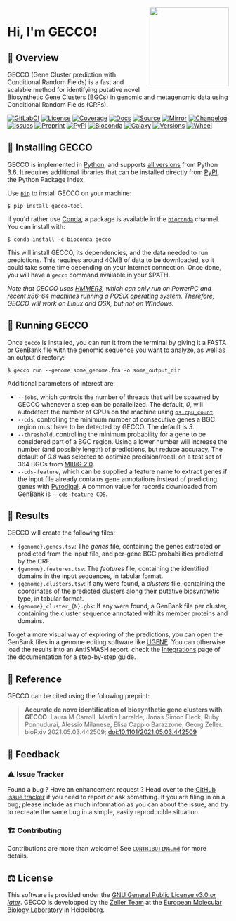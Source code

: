 <img align="right" width="180" height="180" src="https://raw.githubusercontent.com/zellerlab/GECCO/v0.6.2/static/gecco-square.png">

# Hi, I'm GECCO!

## 🦎 ️Overview

GECCO (Gene Cluster prediction with Conditional Random Fields) is a fast and
scalable method for identifying putative novel Biosynthetic Gene Clusters (BGCs)
in genomic and metagenomic data using Conditional Random Fields (CRFs).

[![GitLabCI](https://img.shields.io/gitlab/pipeline/grp-zeller/GECCO/master?gitlab_url=https%3A%2F%2Fgit.embl.de&style=flat-square&maxAge=600)](https://git.embl.de/grp-zeller/GECCO/-/pipelines/)
[![License](https://img.shields.io/badge/license-GPLv3-blue.svg?style=flat-square&maxAge=2678400)](https://choosealicense.com/licenses/gpl-3.0/)
[![Coverage](https://img.shields.io/codecov/c/gh/zellerlab/GECCO?style=flat-square&maxAge=600)]( https://codecov.io/gh/zellerlab/GECCO/)
[![Docs](https://img.shields.io/badge/docs-gecco.embl.de-green.svg?maxAge=2678400&style=flat-square)](https://gecco.embl.de)
[![Source](https://img.shields.io/badge/source-GitHub-303030.svg?maxAge=2678400&style=flat-square)](https://github.com/zellerlab/GECCO/)
[![Mirror](https://img.shields.io/badge/mirror-EMBL-009f4d?style=flat-square&maxAge=2678400)](https://git.embl.de/grp-zeller/GECCO/)
[![Changelog](https://img.shields.io/badge/keep%20a-changelog-8A0707.svg?maxAge=2678400&style=flat-square)](https://github.com/zellerlab/GECCO/blob/master/CHANGELOG.md)
[![Issues](https://img.shields.io/github/issues/zellerlab/GECCO.svg?style=flat-square&maxAge=600)](https://github.com/zellerlab/GECCO/issues)
[![Preprint](https://img.shields.io/badge/preprint-bioRxiv-darkblue?style=flat-square&maxAge=2678400)](https://www.biorxiv.org/content/10.1101/2021.05.03.442509v1)
[![PyPI](https://img.shields.io/pypi/v/gecco-tool.svg?style=flat-square&maxAge=3600)](https://pypi.python.org/pypi/gecco-tool)
[![Bioconda](https://img.shields.io/conda/vn/bioconda/gecco?style=flat-square&maxAge=3600)](https://anaconda.org/bioconda/gecco)
[![Galaxy](https://img.shields.io/badge/Galaxy-GECCO-darkblue?style=flat-square&maxAge=3600)](https://toolshed.g2.bx.psu.edu/repository?repository_id=c29bc911b3fc5f8c)
[![Versions](https://img.shields.io/pypi/pyversions/gecco-tool.svg?style=flat-square&maxAge=3600)](https://pypi.org/project/gecco-tool/#files)
[![Wheel](https://img.shields.io/pypi/wheel/gecco-tool?style=flat-square&maxAge=3600)](https://pypi.org/project/gecco-tool/#files)


## 🔧 Installing GECCO

GECCO is implemented in [Python](https://www.python.org/), and supports [all
versions](https://endoflife.date/python) from Python 3.6. It requires
additional libraries that can be installed directly from
[PyPI](https://pypi.org), the Python Package Index.

Use [`pip`](https://pip.pypa.io/en/stable/) to install GECCO on your
machine:
```console
$ pip install gecco-tool
```

If you'd rather use [Conda](https://conda.io), a package is available
in the [`bioconda`](https://bioconda.github.io/) channel. You can install
with:
```console
$ conda install -c bioconda gecco
```

This will install GECCO, its dependencies, and the data needed to run
predictions. This requires around 40MB of data to be downloaded, so
it could take some time depending on your Internet connection. Once done,
you will have a ``gecco`` command available in your $PATH.

*Note that GECCO uses [HMMER3](http://hmmer.org/), which can only run
on PowerPC and recent x86-64 machines running a POSIX operating system.
Therefore, GECCO will work on Linux and OSX, but not on Windows.*


## 🧬 Running GECCO

Once `gecco` is installed, you can run it from the terminal by giving it a
FASTA or GenBank file with the genomic sequence you want to analyze, as
well as an output directory:

```console
$ gecco run --genome some_genome.fna -o some_output_dir
```

Additional parameters of interest are:

- `--jobs`, which controls the number of threads that will be spawned by
  GECCO whenever a step can be parallelized. The default, *0*, will
  autodetect the number of CPUs on the machine using
  [`os.cpu_count`](https://docs.python.org/3/library/os.html#os.cpu_count).
- `--cds`, controlling the minimum number of consecutive genes a BGC region
  must have to be detected by GECCO. The default is *3*.
- `--threshold`, controlling the minimum probability for a gene to be
  considered part of a BGC region. Using a lower number will increase the
  number (and possibly length) of predictions, but reduce accuracy. The
  default of *0.8* was selected to optimize precision/recall on a test set
  of 364 BGCs from [MIBiG 2.0](https://mibig.secondarymetabolites.org/).
- `--cds-feature`, which can be supplied a feature name to extract genes
  if the input file already contains gene annotations instead of predicting
  genes with [Pyrodigal](https://pyrodigal.readthedocs.io). A common value
  for records downloaded from GenBank is `--cds-feature CDS`.

## 🔎 Results

GECCO will create the following files:

- `{genome}.genes.tsv`: The *genes* file, containing the genes extracted
  or predicted from the input file, and per-gene BGC probabilities
  predicted by the CRF.
- `{genome}.features.tsv`: The *features* file, containing the identified
  domains in the input sequences, in tabular format.
- `{genome}.clusters.tsv`: If any were found, a *clusters* file, containing
  the coordinates of the predicted clusters along their putative biosynthetic
  type, in tabular format.
- `{genome}_cluster_{N}.gbk`: If any were found, a GenBank file per cluster,
  containing the cluster sequence annotated with its member proteins and domains.

To get a more visual way of exploring of the predictions, you
can open the GenBank files in a genome editing software like [UGENE](http://ugene.net/).
You can otherwise load the results into an AntiSMASH report: check the
[Integrations](https://gecco.embl.de/integrations.html#antismash) page of the
documentation for a step-by-step guide.


## 🔖 Reference

GECCO can be cited using the following preprint:

> **Accurate de novo identification of biosynthetic gene clusters with GECCO**.
> Laura M Carroll, Martin Larralde, Jonas Simon Fleck, Ruby Ponnudurai, Alessio Milanese, Elisa Cappio Barazzone, Georg Zeller.
> bioRxiv 2021.05.03.442509; [doi:10.1101/2021.05.03.442509](https://doi.org/10.1101/2021.05.03.442509)


## 💭 Feedback

### ⚠️ Issue Tracker

Found a bug ? Have an enhancement request ? Head over to the [GitHub issue
tracker](https://github.com/zellerlab/GECCO/issues) if you need to report
or ask something. If you are filing in on a bug, please include as much
information as you can about the issue, and try to recreate the same bug
in a simple, easily reproducible situation.

### 🏗️ Contributing

Contributions are more than welcome! See [`CONTRIBUTING.md`](https://github.com/zellerlab/GECCO/blob/master/CONTRIBUTING.md)
for more details.

## ⚖️ License

This software is provided under the [GNU General Public License v3.0 *or later*](https://choosealicense.com/licenses/gpl-3.0/). GECCO is developped by the [Zeller Team](https://www.embl.de/research/units/scb/zeller/index.html)
at the [European Molecular Biology Laboratory](https://www.embl.de/) in Heidelberg.
